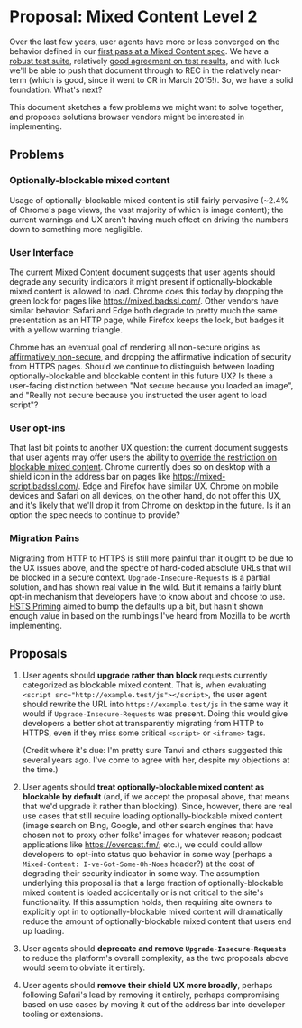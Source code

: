 # Proposal: Mixed Content Level 2

Over the last few years, user agents have more or less converged on the behavior defined in our
[first pass at a Mixed Content spec](https://w3c.github.io/webappsec-mixed-content/). We have a
[robust test suite](https://github.com/w3c/web-platform-tests/tree/master/mixed-content), relatively
[good agreement on test results](https://wpt.fyi/mixed-content), and with luck we'll be able to push
that document through to REC in the relatively near-term (which is good, since it went to CR in
March 2015!). So, we have a solid foundation. What's next?

This document sketches a few problems we might want to solve together, and proposes solutions
browser vendors might be interested in implementing.

## Problems

### Optionally-blockable mixed content

Usage of optionally-blockable mixed content is still fairly pervasive (~2.4% of Chrome's page views,
the vast majority of which is image content); the current warnings and UX aren't having much effect
on driving the numbers down to something more negligible.

### User Interface

The current Mixed Content document suggests that user agents should degrade any security indicators
it might present if optionally-blockable mixed content is allowed to load. Chrome does this today by
dropping the green lock for pages like <https://mixed.badssl.com/>. Other vendors have similar
behavior: Safari and Edge both degrade to pretty much the same presentation as an HTTP page, while
Firefox keeps the lock, but badges it with a yellow warning triangle.

Chrome has an eventual goal of rendering all non-secure origins as [affirmatively
non-secure](https://www.chromium.org/Home/chromium-security/marking-http-as-non-secure), and
dropping the affirmative indication of security from HTTPS pages. Should we continue to distinguish
between loading optionally-blockable and blockable content in this future UX? Is there a user-facing
distinction between "Not secure because you loaded an image", and "Really not secure because you
instructed the user agent to load script"?

### User opt-ins

That last bit points to another UX question: the current document suggests that user agents may
offer users the ability to [override the restriction on blockable mixed
content](https://w3c.github.io/webappsec-mixed-content/#requirements-user-controls). Chrome
currently does so on desktop with a shield icon in the address bar on pages like
<https://mixed-script.badssl.com/>. Edge and Firefox have similar UX. Chrome on mobile devices and
Safari on all devices, on the other hand, do not offer this UX, and it's likely that we'll drop
it from Chrome on desktop in the future. Is it an option the spec needs to continue to provide?

### Migration Pains

Migrating from HTTP to HTTPS is still more painful than it ought to be due to the UX issues above,
and the spectre of hard-coded absolute URLs that will be blocked in a secure context.
`Upgrade-Insecure-Requests` is a partial solution, and has shown real value in the wild. But it
remains a fairly blunt opt-in mechanism that developers have to know about and choose to use. [HSTS
Priming](https://wicg.github.io/hsts-priming/) aimed to bump the defaults up a bit, but hasn't shown
enough value in based on the rumblings I've heard from Mozilla to be worth implementing.

## Proposals

1.  User agents should **upgrade rather than block** requests currently categorized as blockable
    mixed content. That is, when evaluating `<script src="http://example.test/js"></script>`, the
    user agent should rewrite the URL into `https://example.test/js` in the same way it would if
    `Upgrade-Insecure-Requests` was present. Doing this would give developers a better shot at
    transparently migrating from HTTP to HTTPS, even if they miss some critical `<script>` or
    `<iframe>` tags.
    
    (Credit where it's due: I'm pretty sure Tanvi and others suggested this several years ago. I've
    come to agree with her, despite my objections at the time.)


2.  User agents should **treat optionally-blockable mixed content as blockable by default** (and, if
    we accept the proposal above, that means that we'd upgrade it rather than blocking). Since,
    however, there are real use cases that still require loading optionally-blockable mixed content
    (image search on Bing, Google, and other search engines that have chosen not to proxy other
    folks' images for whatever reason; podcast applications like <https://overcast.fm/>; etc.), we
    could could allow developers to opt-into status quo behavior in some way (perhaps a
    `Mixed-Content: I-ve-Got-Some-Oh-Noes` header?) at the cost of degrading their security
    indicator in some way. The assumption underlying this proposal is that a large fraction of
    optionally-blockable mixed content is loaded accidentally or is not critical to the site's
    functionality. If this assumption holds, then requiring site owners to explicitly opt in to
    optionally-blockable mixed content will dramatically reduce the amount of optionally-blockable
    mixed content that users end up loading.

3.  User agents should **deprecate and remove `Upgrade-Insecure-Requests`** to reduce the platform's
    overall complexity, as the two proposals above would seem to obviate it entirely.

4.  User agents should **remove their shield UX more broadly**, perhaps following Safari's lead by
    removing it entirely, perhaps compromising based on use cases by moving it out of the address
    bar into developer tooling or extensions.
